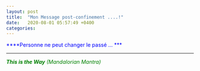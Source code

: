 ```yaml
---
layout: post
title:  "Mon Message post-confinement ....!"
date:   2020-08-01 05:57:49 +0400
categories: 
---
```

<!---

--->


<span style="color: blue">****Personne ne peut changer le passé ... ***</span>

------


<span style="color: green">***This is the Way** (Mandalorian Mantra)*</span>